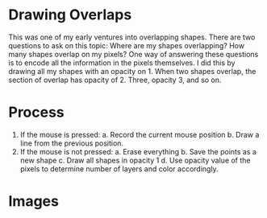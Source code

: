 # Drawing Overlaps

This was one of my early ventures into overlapping shapes. There are two questions to ask on this topic: Where are my shapes overlapping? How many shapes overlap on my pixels?
One way of answering these questions is to encode all the information in the pixels themselves. I did this by drawing all my shapes with an opacity on 1. When two shapes overlap,
the section of overlap has opacity of 2. Three, opacity 3, and so on.

# Process

1. If the mouse is pressed:
   a. Record the current mouse position
   b. Draw a line from the previous position.
2. If the mouse is not pressed:
   a. Erase everything
   b. Save the points as a new shape
   c. Draw all shapes in opacity 1
   d. Use opacity value of the pixels to determine number of layers and color accordingly.

# Images
